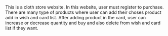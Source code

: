 This is a cloth store website. In this website, user must register to purchase. There are many type of products where user can add their choses product  add in wish and card list. After adding product in the card, user can increase  or decrease  quantity and buy and also delete from wish and card list if they want.
